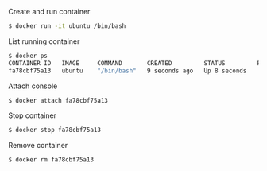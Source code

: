 Create and run container
```sh
$ docker run -it ubuntu /bin/bash
```

List running container
```sh
$ docker ps
CONTAINER ID   IMAGE     COMMAND       CREATED         STATUS         PORTS     NAMES
fa78cbf75a13   ubuntu    "/bin/bash"   9 seconds ago   Up 8 seconds             goofy_williamson
```

Attach console
```sh
$ docker attach fa78cbf75a13
```

Stop container
```sh
$ docker stop fa78cbf75a13
```

Remove container
```sh
$ docker rm fa78cbf75a13
```

